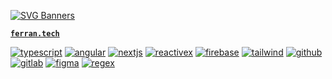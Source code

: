 [![SVG Banners](https://svg-banners.vercel.app/api?type=rainbow&text1=I'm%20not%20a%20library!&width=519&height=140)](https://github.com/ferranJS/ferranJS)

[**`ferran.tech`**](https://ferran.tech/)

[![typescript](https://skillicons.dev/icons?i=typescript)](https://github.com/standard/ts-standard)
[![angular](https://skillicons.dev/icons?i=angular)](https://github.com/angular)
[![nextjs](https://skillicons.dev/icons?i=nextjs)](https://github.com/vercel/next.js)
[![reactivex](https://skillicons.dev/icons?i=reactivex)](https://ngrx.io/)
[![firebase](https://skillicons.dev/icons?i=firebase)](https://firebase.google.com/)
[![tailwind](https://skillicons.dev/icons?i=tailwind)](https://github.com/tailwindlabs/tailwindcss)
[![github](https://skillicons.dev/icons?i=github)](https://docs.github.com/en)
[![gitlab](https://skillicons.dev/icons?i=gitlab)](https://about.gitlab.com/)
[![figma](https://skillicons.dev/icons?i=figma)](https://www.figma.com/)
[![regex](https://skillicons.dev/icons?i=regex)](https://es.wikipedia.org/wiki/Expresi%C3%B3n_regular)


<!--
https://github.com/tandpfun/skill-icons#icons-list
**ferranJS/ferranJS** is a ✨ _special_ ✨ repository because its `README.md` (this file) appears on your GitHub profile.

Here are some ideas to get you started:

- 🔭 I’m currently working on ...
- 🌱 I’m currently learning ...
- 👯 I’m looking to collaborate on ...
- 🤔 I’m looking for help with ...
- 💬 Ask me about ...
- 📫 How to reach me: ...
- 😄 Pronouns: ...
- ⚡ Fun fact: ...
-->
